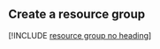 ## Create a resource group

[!INCLUDE [resource group no heading](app-service-web-create-resource-group-no-h.md)]

